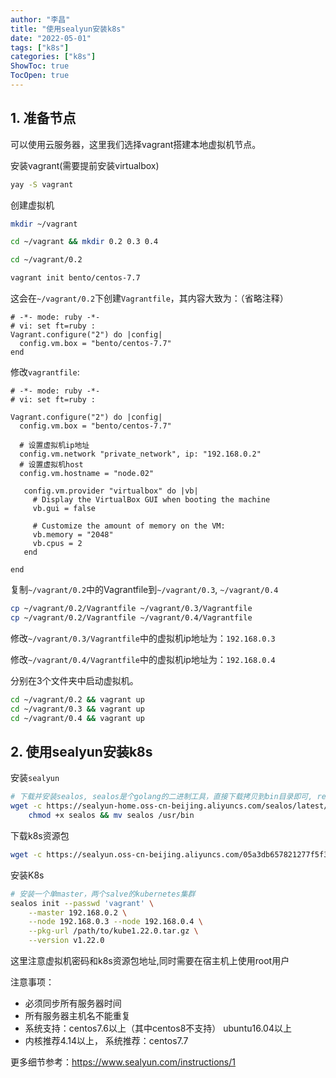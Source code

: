```yaml
---
author: "李昌"
title: "使用sealyun安装k8s"
date: "2022-05-01"
tags: ["k8s"]
categories: ["k8s"]
ShowToc: true
TocOpen: true
---
```


## 1. 准备节点

可以使用云服务器，这里我们选择vagrant搭建本地虚拟机节点。

安装vagrant(需要提前安装virtualbox)
```sh
yay -S vagrant
```

创建虚拟机
```sh
mkdir ~/vagrant

cd ~/vagrant && mkdir 0.2 0.3 0.4

cd ~/vagrant/0.2

vagrant init bento/centos-7.7
```

这会在`~/vagrant/0.2`下创建`Vagrantfile`，其内容大致为：（省略注释）
```vagrantfile
# -*- mode: ruby -*-
# vi: set ft=ruby :
Vagrant.configure("2") do |config|
  config.vm.box = "bento/centos-7.7"
end
```

修改`vagrantfile`:
```vagrantfile
# -*- mode: ruby -*-
# vi: set ft=ruby :

Vagrant.configure("2") do |config|
  config.vm.box = "bento/centos-7.7"

  # 设置虚拟机ip地址
  config.vm.network "private_network", ip: "192.168.0.2"
  # 设置虚拟机host
  config.vm.hostname = "node.02"

   config.vm.provider "virtualbox" do |vb|
     # Display the VirtualBox GUI when booting the machine
     vb.gui = false

     # Customize the amount of memory on the VM:
     vb.memory = "2048"
     vb.cpus = 2
   end

end
```

复制`~/vagrant/0.2`中的Vagrantfile到`~/vagrant/0.3`, `~/vagrant/0.4`
```sh
cp ~/vagrant/0.2/Vagrantfile ~/vagrant/0.3/Vagrantfile
cp ~/vagrant/0.2/Vagrantfile ~/vagrant/0.4/Vagrantfile
```

修改`~/vagrant/0.3/Vagrantfile`中的虚拟机ip地址为：`192.168.0.3`

修改`~/vagrant/0.4/Vagrantfile`中的虚拟机ip地址为：`192.168.0.4`

分别在3个文件夹中启动虚拟机。
```sh
cd ~/vagrant/0.2 && vagrant up
cd ~/vagrant/0.3 && vagrant up
cd ~/vagrant/0.4 && vagrant up
```

## 2. 使用sealyun安装k8s

安装`sealyun`
```sh
# 下载并安装sealos, sealos是个golang的二进制工具，直接下载拷贝到bin目录即可, release页面也可下载
wget -c https://sealyun-home.oss-cn-beijing.aliyuncs.com/sealos/latest/sealos && \
    chmod +x sealos && mv sealos /usr/bin 
```

下载k8s资源包
```sh
wget -c https://sealyun.oss-cn-beijing.aliyuncs.com/05a3db657821277f5f3b92d834bbaf98-v1.22.0/kube1.22.0.tar.gz
```

安装K8s
```sh
# 安装一个单master，两个salve的kubernetes集群
sealos init --passwd 'vagrant' \
	--master 192.168.0.2 \
	--node 192.168.0.3 --node 192.168.0.4 \
	--pkg-url /path/to/kube1.22.0.tar.gz \
	--version v1.22.0
```
这里注意虚拟机密码和k8s资源包地址,同时需要在宿主机上使用root用户

注意事项：
- 必须同步所有服务器时间
- 所有服务器主机名不能重复
- 系统支持：centos7.6以上（其中centos8不支持） ubuntu16.04以上
- 内核推荐4.14以上， 系统推荐：centos7.7

更多细节参考：https://www.sealyun.com/instructions/1

